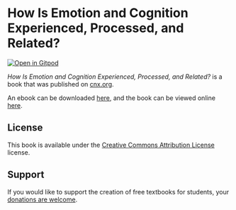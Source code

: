 # How Is Emotion and Cognition Experienced, Processed, and Related?

[![Open in Gitpod](https://gitpod.io/button/open-in-gitpod.svg)](https://gitpod.io/from-referrer/)

_How Is Emotion and Cognition Experienced, Processed, and Related?_ is a book that was published on [cnx.org](https://cnx.org/).

An ebook can be downloaded [here](https://github.com/cnx-user-books/cnxbook-how-is-emotion-and-cognition-experienced-processed-and-related/releases/latest), and the book can be viewed online [here](https://github.com/cnx-user-books/cnxbook-how-is-emotion-and-cognition-experienced-processed-and-related/releases/latest).

## License
This book is available under the [Creative Commons Attribution License](./LICENSE) license.

## Support
If you would like to support the creation of free textbooks for students, your [donations are welcome](https://riceconnect.rice.edu/donation/support-openstax-banner).
